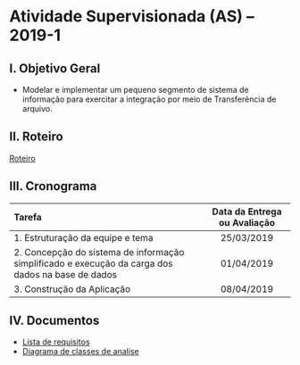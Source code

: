 # Atividade Supervisionada (AS) – 2019-1

## I. Objetivo Geral

- Modelar e implementar um pequeno segmento de sistema de informação para exercitar a integração por meio de Transferência de arquivo.

## II. Roteiro

[Roteiro](RoteiroAS01.md)

## III. Cronograma

|Tarefa| Data da Entrega ou Avaliação|
|:---|:---:|
|1. Estruturação da equipe e tema| 25/03/2019 |
|2. Concepção do sistema de informação simplificado e execução da carga dos dados na base de dados| 01/04/2019|
|3. Construção da Aplicação| 08/04/2019|

## IV. Documentos
* [Lista de requisitos](1.Documentos/ListaRequisitos.md)
* [Diagrama de classes de analise](1.Documentos/Diagrama.md)